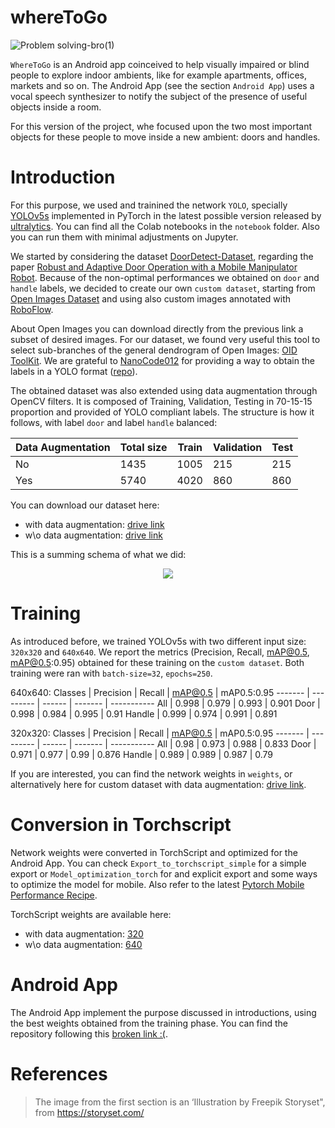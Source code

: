 # whereToGo
![Problem solving-bro(1)](https://user-images.githubusercontent.com/50915778/119220078-ec9fb280-bae8-11eb-9843-946f83acef35.png)

`WhereToGo` is an Android app coinceived to help visually impaired or blind people to explore indoor ambients, like for example apartments, offices, markets and so on. The Android App (see the section `Android App`) uses a vocal speech synthesizer to notify the subject of the presence of useful objects inside a room. 

For this version of the project, whe focused upon the two most important objects for these people to move inside a new ambient: doors and handles.

# Introduction
For this purpose, we used and trainined the network `YOLO`, specially [YOLOv5s](https://github.com/ultralytics/yolov5) implemented in PyTorch in the latest possible version released by [ultralytics](https://ultralytics.com/). You can find all the Colab notebooks in the `notebook` folder. Also you can run them with minimal adjustments on Jupyter.

We started by considering the dataset [DoorDetect-Dataset](https://github.com/MiguelARD/DoorDetect-Dataset), regarding the paper [Robust and Adaptive Door Operation with a Mobile Manipulator Robot](https://arxiv.org/abs/1902.09051). Because of the non-optimal performances we obtained on `door` and `handle` labels, we decided to create our own `custom dataset`, starting from [Open Images Dataset](https://storage.googleapis.com/openimages/web/index.html) and using also custom images annotated with [RoboFlow](https://roboflow.com/).

About Open Images you can download directly from the previous link a subset of desired images. For our dataset, we found very useful this tool to select sub-branches of the general dendrogram of Open Images: [OID ToolKit](https://github.com/EscVM/OIDv4_ToolKit). We are grateful to [NanoCode012](https://github.com/NanoCode012) for providing a way to obtain the labels in a YOLO format ([repo](https://github.com/NanoCode012/OIDv6_ToolKit_Download_Open_Images_Support_Yolo_Format.git)).

The obtained dataset was also extended using data augmentation through OpenCV filters. It is composed of Training, Validation, Testing in 70-15-15 proportion and provided of YOLO compliant labels. The structure is how it follows, with label `door` and label `handle` balanced:

Data Augmentation | Total size | Train | Validation | Test
-------------- | ---------- | ----- | ---------- | ----
No | 1435 | 1005 | 215 | 215
Yes | 5740 | 4020 | 860 | 860

You can download our dataset here:
* with data augmentation: [drive link](https://drive.google.com/file/d/1FP9JiH5007FYb1c1I9NiMXqRGcvs1FgE/view?usp=sharing)
* w\o data augmentation: [drive link](https://drive.google.com/file/d/10lpGb3cVTmKh2YXOxObq_v61ImeliROf/view?usp=sharing)

This is a summing schema of what we did:

<p align="center">
  <img src="https://github.com/virtualms/whereToGo/blob/main/demoPics/sisdig_workflow.jpg">
</p>

# Training
As introduced before, we trained YOLOv5s with two different input size: `320x320` and `640x640`. We report the metrics (Precision, Recall, mAP@0.5, mAP@0.5:0.95) obtained for these training on the `custom dataset`. Both training were ran with `batch-size=32`, `epochs=250`.

640x640:
Classes | Precision | Recall | mAP@0.5 | mAP0.5:0.95
------- | --------- | ------ | ------- | -----------
All | 0.998 | 0.979 | 0.993 | 0.901
Door | 0.998 | 0.984 | 0.995 | 0.91
Handle | 0.999 | 0.974 | 0.991 | 0.891

320x320:
Classes | Precision | Recall | mAP@0.5 | mAP0.5:0.95
------- | --------- | ------ | ------- | -----------
All | 0.98 | 0.973 | 0.988 | 0.833
Door | 0.971 | 0.977 | 0.99 | 0.876
Handle | 0.989 | 0.989 | 0.987 | 0.79

If you are interested, you can find the network weights in `weights`, or alternatively here for custom dataset with data augmentation: [drive link](https://drive.google.com/drive/folders/1W5yXhwJ8yTndKcrgqteBQXrmCLoTdsWv?usp=sharing).

# Conversion in Torchscript
Network weights were converted in TorchScript and optimized for the Android App. You can check `Export_to_torchscript_simple` for a simple export or `Model_optimization_torch` for and explicit export and some ways to optimize the model for mobile. Also refer to the latest [Pytorch Mobile Performance Recipe](https://pytorch.org/tutorials/recipes/mobile_perf.html?highlight=mobile).

TorchScript weights are available here:
* with data augmentation: [320](https://drive.google.com/file/d/1-OEeQ3bsIkjnCDLhiXPziKCdOU_sHCLH/view?usp=sharing)
* w\o data augmentation: [640](https://drive.google.com/file/d/1-KceBOglxJCBCVGx5MXBpItcteOyo2ZF/view?usp=sharing) 
 
# Android App
The Android App implement the purpose discussed in introductions, using the best weights obtained from the training phase. You can find the repository following this [broken link :(]().

# References
> The image from the first section is an ‘Illustration by Freepik Storyset", from https://storyset.com/ 
